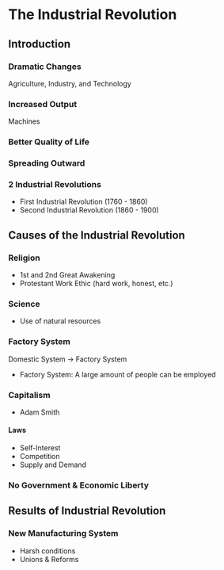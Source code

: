 # The Industrial Revolution

## Introduction

### Dramatic Changes

Agriculture, Industry, and Technology

### Increased Output

Machines

### Better Quality of Life

### Spreading Outward

### 2 Industrial Revolutions

- First Industrial Revolution (1760 - 1860)
- Second Industrial Revolution (1860 - 1900)

## Causes of the Industrial Revolution

### Religion

- 1st and 2nd Great Awakening
- Protestant Work Ethic (hard work, honest, etc.)

### Science

- Use of natural resources

### Factory System

Domestic System → Factory System

- Factory System: A large amount of people can be employed

### Capitalism

- Adam Smith

#### Laws

- Self-Interest
- Competition
- Supply and Demand

### No Government & Economic Liberty

## Results of Industrial Revolution

### New Manufacturing System

- Harsh conditions
- Unions & Reforms